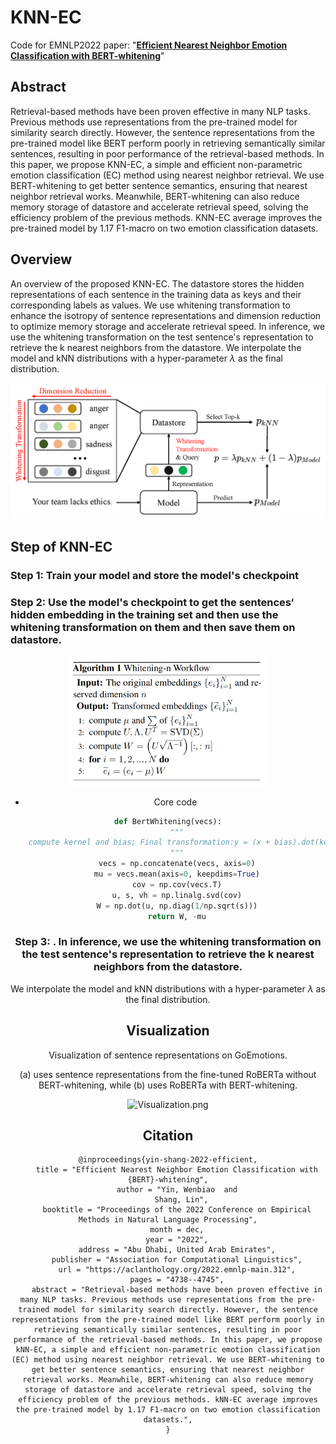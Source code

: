 # KNN-EC

Code for EMNLP2022 paper: "**[Efficient Nearest Neighbor Emotion Classification with BERT-whitening](https://aclanthology.org/2022.emnlp-main.312/)**"

## Abstract

Retrieval-based methods have been proven effective in many NLP tasks. Previous methods use representations from the pre-trained model for similarity search directly. However, the sentence representations from the pre-trained model like BERT perform poorly in retrieving semantically similar sentences, resulting in poor performance of the retrieval-based methods. In this paper, we propose KNN-EC, a simple and efficient non-parametric emotion classification (EC) method using nearest neighbor retrieval. We use BERT-whitening to get better sentence semantics, ensuring that nearest neighbor retrieval works. Meanwhile, BERT-whitening can also reduce memory storage of datastore and accelerate retrieval speed, solving the efficiency problem of the previous methods. KNN-EC average improves the pre-trained model by 1.17 F1-macro on two emotion classification datasets. 

## Overview

An overview of the proposed KNN-EC. The datastore stores the hidden representations of each sentence in the training data as keys and their corresponding labels as values. We use whitening transformation to enhance the isotropy of sentence representations and dimension reduction to optimize memory storage and accelerate retrieval speed. In inference, we use the whitening transformation on the test sentence's representation to retrieve the k nearest neighbors from the datastore. We interpolate the model and kNN distributions with a hyper-parameter $\lambda$ as the final distribution.

![model.png](https://github.com/WenbiaoYin/KNN-EC/blob/master/png/model.png?raw=true)
## Step of KNN-EC

### Step 1: Train your model and store the model's checkpoint

### Step 2: Use the model's checkpoint to get the sentences‘ hidden embedding in the training set and then use the whitening transformation on them and then save them on datastore.

<div align=center><img src="https://github.com/WenbiaoYin/KNN-EC/blob/master/png/BERT-whitening.jpg?raw=true" alt="BERT-whitening.jpg" style="zoom:80%;" width="400px" />

    
    
    
* Core code

```python
def BertWhitening(vecs):
    """
    compute kernel and bias; Final transformation:y = (x + bias).dot(kernel)
    """
    vecs = np.concatenate(vecs, axis=0)
    mu = vecs.mean(axis=0, keepdims=True)
    cov = np.cov(vecs.T)
    u, s, vh = np.linalg.svd(cov)
    W = np.dot(u, np.diag(1/np.sqrt(s)))
    return W, -mu
```

### Step 3: . In inference, we use the whitening transformation on the test sentence's representation to retrieve the k nearest neighbors from the datastore.

 We interpolate the model and kNN distributions with a hyper-parameter $\lambda$ as the final distribution.



## Visualization

Visualization of sentence representations on GoEmotions.

 (a) uses sentence representations from the fine-tuned RoBERTa without BERT-whitening, while (b) uses RoBERTa with BERT-whitening.

![Visualization.png](https://github.com/WenbiaoYin/KNN-EC/blob/master/png/Visualization.png?raw=true)


## Citation

```
@inproceedings{yin-shang-2022-efficient,
    title = "Efficient Nearest Neighbor Emotion Classification with {BERT}-whitening",
    author = "Yin, Wenbiao  and
      Shang, Lin",
    booktitle = "Proceedings of the 2022 Conference on Empirical Methods in Natural Language Processing",
    month = dec,
    year = "2022",
    address = "Abu Dhabi, United Arab Emirates",
    publisher = "Association for Computational Linguistics",
    url = "https://aclanthology.org/2022.emnlp-main.312",
    pages = "4738--4745",
    abstract = "Retrieval-based methods have been proven effective in many NLP tasks. Previous methods use representations from the pre-trained model for similarity search directly. However, the sentence representations from the pre-trained model like BERT perform poorly in retrieving semantically similar sentences, resulting in poor performance of the retrieval-based methods. In this paper, we propose kNN-EC, a simple and efficient non-parametric emotion classification (EC) method using nearest neighbor retrieval. We use BERT-whitening to get better sentence semantics, ensuring that nearest neighbor retrieval works. Meanwhile, BERT-whitening can also reduce memory storage of datastore and accelerate retrieval speed, solving the efficiency problem of the previous methods. kNN-EC average improves the pre-trained model by 1.17 F1-macro on two emotion classification datasets.",
}
```

